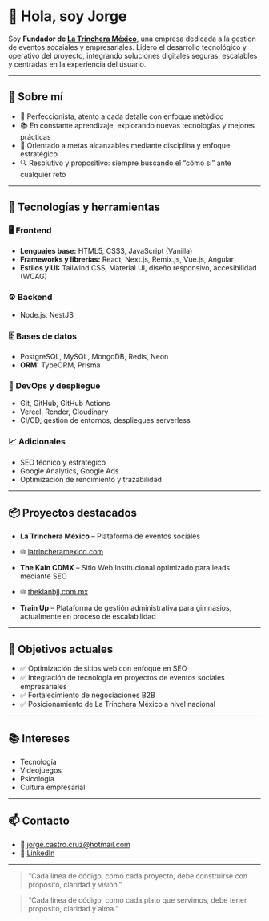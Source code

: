 # 👋 Hola, soy Jorge

Soy **Fundador de [La Trinchera México](https://latrincheramexico.com)**, una empresa dedicada a la gestion de eventos socaiales y empresariales. Lidero el desarrollo tecnológico y operativo del proyecto, integrando soluciones digitales seguras, escalables y centradas en la experiencia del usuario.

---

## 🧠 Sobre mí

- 🎯 Perfeccionista, atento a cada detalle con enfoque metódico  
- 📚 En constante aprendizaje, explorando nuevas tecnologías y mejores prácticas  
- 🧭 Orientado a metas alcanzables mediante disciplina y enfoque estratégico  
- 🔍 Resolutivo y propositivo: siempre buscando el “cómo sí” ante cualquier reto  

---

## 🚀 Tecnologías y herramientas

### 🖥️ Frontend
- **Lenguajes base:** HTML5, CSS3, JavaScript (Vanilla)  
- **Frameworks y librerías:** React, Next.js, Remix.js, Vue.js, Angular  
- **Estilos y UI:** Tailwind CSS, Material UI, diseño responsivo, accesibilidad (WCAG)  

### ⚙️ Backend
- Node.js, NestJS  

### 🗄️ Bases de datos
- PostgreSQL, MySQL, MongoDB, Redis, Neon  
- **ORM:** TypeORM, Prisma  

### 🔧 DevOps y despliegue
- Git, GitHub, GitHub Actions  
- Vercel, Render, Cloudinary  
- CI/CD, gestión de entornos, despliegues serverless  

### 📈 Adicionales
- SEO técnico y estratégico  
- Google Analytics, Google Ads  
- Optimización de rendimiento y trazabilidad  

---

## 📦 Proyectos destacados

- **La Trinchera México** – Plataforma de eventos sociales  
- 🌐 [latrincheramexico.com](https://latrincheramexico.com) 

- **The Kaln CDMX** – Sitio Web Institucional optimizado para leads mediante SEO 
- 🌐 [theklanbjj.com.mx](https://theklanbjj.com.mx)

- **Train Up** – Plataforma de gestión administrativa para gimnasios, actualmente en proceso de escalabilidad  

---

## 🎯 Objetivos actuales

- ✅ Optimización de sitios web con enfoque en SEO  
- ✅ Integración de tecnología en proyectos de eventos sociales empresariales  
- ✅ Fortalecimiento de negociaciones B2B  
- ✅ Posicionamiento de La Trinchera México a nivel nacional  

---

## 📚 Intereses

- Tecnología  
- Videojuegos  
- Psicología  
- Cultura empresarial  

---

## 📫 Contacto


- 📧 jorge.castro.cruz@hotmail.com  
- 💼 [LinkedIn](https://www.linkedin.com/in/jorge-castro-953267144/)  

---

> “Cada línea de código, como cada proyecto, debe construirse con propósito, claridad y visión.”

> “Cada línea de código, como cada plato que servimos, debe tener propósito, claridad y alma.”
